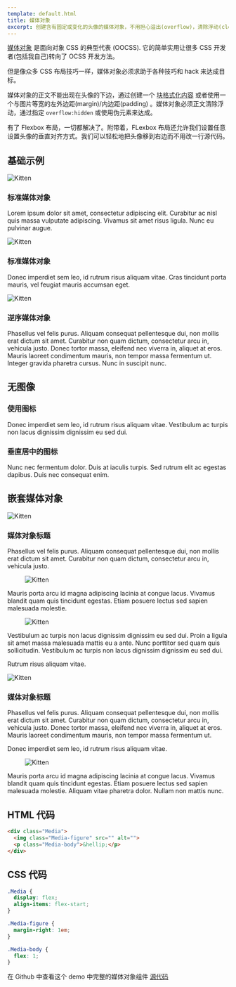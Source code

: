 ```yaml
---
template: default.html
title: 媒体对象
excerpt: 创建含有固定或变化的头像的媒体对象，不用担心溢出(overflow)，清除浮动(clearfixing)，或者块格式化内容(block formatting context)等 hack 。
---
```


[媒体对象](http://www.stubbornella.org/content/2010/06/25/the-media-object-saves-hundreds-of-lines-of-code) 是面向对象 CSS 的典型代表</a> (OOCSS). 它的简单实用让很多 CSS 开发者(包括我自己)转向了 OCSS 开发方法。
<!-- The [media object](http://www.stubbornella.org/content/2010/06/25/the-media-object-saves-hundreds-of-lines-of-code) is the poster-child of Object Oriented CSS</a> (OOCSS). Its simplicity and utility have converted many a CSS developer (myself included) to the OOCSS methodology. -->

但是像众多 CSS 布局技巧一样，媒体对象必须求助于各种技巧和 hack 来达成目标。
<!-- But like most CSS layout techniques, the media object must resort to tricks and hacks to accomplish its goals. -->

媒体对象的正文不能出现在头像的下边，通过创建一个 [块格式化内容](http://www.stubbornella.org/content/2013/07/31/re-visiting-the-secret-power-of-block-fomatting-context/) 或者使用一个与图片等宽的左外边距(margin)/内边距(padding) 。媒体对象必须正文清除浮动，通过指定 `overflow:hidden` 或使用伪元素来达成。
<!-- The media object's body must prevent text from wrapping below the image by either creating a [block formatting context](http://www.stubbornella.org/content/2013/07/31/re-visiting-the-secret-power-of-block-fomatting-context/) or using a left margin/padding equal to the width of the image. The media object must also clearfix its body which requires either `overflow:hidden` or having to use the pseudo-elements. -->

有了 Flexbox 布局，一切都解决了。附带着，FLexbox 布局还允许我们设置任意设置头像的垂直对齐方式。我们可以轻松地把头像移到右边而不用改一行源代码。
<!-- With Flexbox these problems are solved. In addition, Flexbox allows us to vertically align the media object figure however we want. We can also easily align the figure to the right without needing to change the source order. -->

## 基础示例
<!-- ## Basic Examples -->

<div class="Grid Grid--guttersLg Grid--full large-Grid--fit">
  <div class="Grid-cell">
    <div class="Demo Demo--spaced">
      <div class="Media">
        <img class="Media-figure Image" src="{{ site.baseUrl }}images/kitten.jpg" alt="Kitten">
        <div class="Media-body">
          <h3 class="Media-title">标准媒体对象</h3>
          <p>Lorem ipsum dolor sit amet, consectetur adipiscing elit. Curabitur ac nisl quis massa vulputate adipiscing. Vivamus sit amet risus ligula. Nunc eu pulvinar augue.</p>
        </div>
      </div>
    </div>
    <div class="Demo Demo--spaced">
      <div class="Media">
        <img class="Media-figure Image" src="{{ site.baseUrl }}images/kitten.jpg" alt="Kitten">
        <div class="Media-body">
          <h3 class="Media-title">标准媒体对象</h3>
          <p>Donec imperdiet sem leo, id rutrum risus aliquam vitae. Cras tincidunt porta mauris, vel feugiat mauris accumsan eget.</p>
        </div>
      </div>
    </div>
  </div>
  <div class="Grid-cell">
    <div class="Demo Demo--spaced">
      <div class="Media Media--reverse">
        <img class="Media-figure Image" src="{{ site.baseUrl }}images/kitten.jpg" alt="Kitten">
        <div class="Media-body">
          <h3 class="Media-title">逆序媒体对象</h3>
          <p>Phasellus vel felis purus. Aliquam consequat pellentesque dui, non mollis erat dictum sit amet. Curabitur non quam dictum, consectetur arcu in, vehicula justo. Donec tortor massa, eleifend nec viverra in, aliquet at eros. Mauris laoreet condimentum mauris, non tempor massa fermentum ut. Integer gravida pharetra cursus. Nunc in suscipit nunc.</p>
        </div>
      </div>
    </div>
  </div>
</div>

## 无图像
<!-- ## Non-images -->

<div class="Grid Grid--guttersLg Grid--full large-Grid--fit">
  <div class="Grid-cell">
    <div class="Demo Demo--spaced">
      <div class="Media">
        <figure class="Media-figure"><span class="icon-comments icon-big"></span></figure>
        <div class="Media-body">
          <h3 class="Media-title">使用图标</h3>
          <p>Donec imperdiet sem leo, id rutrum risus aliquam vitae. Vestibulum ac turpis non lacus dignissim dignissim eu sed dui.</p>
        </div>
      </div>
    </div>
  </div>
  <div class="Grid-cell">
    <div class="Demo Demo--spaced">
      <div class="Media Media--center">
        <figure class="Media-figure"><span class="icon-info-sign icon-big"></span></figure>
        <div class="Media-body">
          <h3 class="Media-title">垂直居中的图标</h3>
          <p>Nunc nec fermentum dolor. Duis at iaculis turpis. Sed rutrum elit ac egestas dapibus. Duis nec consequat enim.</p>
        </div>
      </div>
    </div>
  </div>
</div>

## 嵌套媒体对象
<!-- ## Nested Media Objects -->

<div class="Grid Grid--guttersLg Grid--full large-Grid--fit">
  <div class="Grid-cell">
    <div class="Demo Demo--spaced">
      <div class="Media">
        <img class="Media-figure Image" src="{{ site.baseUrl }}images/kitten.jpg" alt="Kitten">
        <div class="Media-body">
          <h3 class="Media-title">媒体对象标题</h3>
          <p>Phasellus vel felis purus. Aliquam consequat pellentesque dui, non mollis erat dictum sit amet. Curabitur non quam dictum, consectetur arcu in, vehicula justo.</p>
          <div class="Demo Demo--spaced u-smaller">
            <div class="Media">
              <figure class="Media-figure">
                <img class="Image Image--tiny" src="{{ site.baseUrl }}images/kitten.jpg" alt="Kitten">
              </figure>
              <p class="Media-body">
                Mauris porta arcu id magna adipiscing lacinia at congue lacus. Vivamus blandit quam quis tincidunt egestas. Etiam posuere lectus sed sapien malesuada molestie.
              </p>
            </div>
          </div>
          <div class="Demo Demo--spaced u-smaller">
            <div class="Media">
              <figure class="Media-figure">
                <img class="Image Image--tiny" src="{{ site.baseUrl }}images/kitten.jpg" alt="Kitten">
              </figure>
              <div class="Media-body">
                <p>Vestibulum ac turpis non lacus dignissim dignissim eu sed dui. Proin a ligula sit amet massa malesuada mattis eu a ante. Nunc porttitor sed quam quis sollicitudin. Vestibulum ac turpis non lacus dignissim dignissim eu sed dui.</p>
                <div class="Media Media--center">
                  <span class="Media-figure icon-thumbs-up-alt"></span>
                  <p class="Media-body">Rutrum risus aliquam vitae.</p>
                </div>
              </div>
            </div>
          </div>
        </div>
      </div>
    </div>
  </div>

  <div class="Grid-cell">
    <div class="Demo Demo--spaced">
      <div class="Media">
        <img class="Media-figure Image" src="{{ site.baseUrl }}images/kitten.jpg" alt="Kitten">
        <div class="Media-body">
          <h3 class="Media-title">媒体对象标题</h3>
          <p>Phasellus vel felis purus. Aliquam consequat pellentesque dui, non mollis erat dictum sit amet. Curabitur non quam dictum, consectetur arcu in, vehicula justo. Donec tortor massa, eleifend nec viverra in, aliquet at eros. Mauris laoreet condimentum mauris, non tempor massa fermentum ut.</p>
          <div class="Media Media--center u-smaller">
            <span class="Media-figure icon-thumbs-up-alt"></span>
            <p class="Media-body">Donec imperdiet sem leo, id rutrum risus aliquam vitae.</p>
          </div>
          <div class="Demo Demo--spaced u-smaller">
            <div class="Media">
              <figure class="Media-figure">
                <img class="Image Image--tiny" src="{{ site.baseUrl }}images/kitten.jpg" alt="Kitten">
              </figure>
              <p class="Media-body">
                Mauris porta arcu id magna adipiscing lacinia at congue lacus. Vivamus blandit quam quis tincidunt egestas. Etiam posuere lectus sed sapien malesuada molestie. Aliquam vitae pharetra dolor. Nullam non mattis nunc.
              </p>
            </div>
          </div>
        </div>
      </div>
    </div>
  </div>
</div>

## HTML 代码
<!-- ## The HTML -->

```html
<div class="Media">
  <img class="Media-figure" src="" alt="">
  <p class="Media-body">&hellip;</p>
</div>
```

## CSS 代码
<!-- ## The CSS -->

```css
.Media {
  display: flex;
  align-items: flex-start;
}

.Media-figure {
  margin-right: 1em;
}

.Media-body {
  flex: 1;
}
```

在 Github 中查看这个 demo 中完整的媒体对象组件 [源代码](https://github.com/philipwalton/solved-by-flexbox/blob/master/assets/css/components/media.css)
<!-- View the full [source](https://github.com/philipwalton/solved-by-flexbox/blob/master/assets/css/components/media.css) for the `Media` component used in this demo on Github. -->
